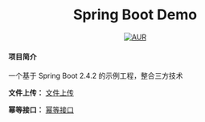 <h1 style="text-align: center">Spring Boot Demo</h1>
<div style="text-align: center">

[![AUR](https://img.shields.io/badge/license-Apache%20License%202.0-blue.svg)](https://github.com/elunez/eladmin/blob/master/LICENSE)


</div>

#### 项目简介
一个基于 Spring Boot 2.4.2 的示例工程，整合三方技术

**文件上传：**  [文件上传](https://github.com/nevermore18/springboot-samples/tree/master/fileupload)

**幂等接口：**  [幂等接口](https://github.com/nevermore18/springboot-samples/tree/master/idempotent)

